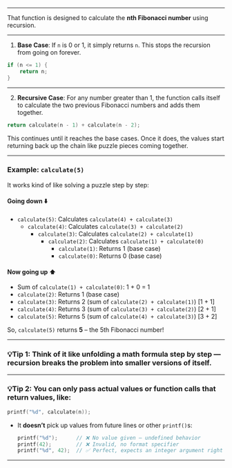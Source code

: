 <!-- CP5 -->
---

That function is designed to calculate the **nth Fibonacci number** using recursion.

---

1. **Base Case**: If `n` is 0 or 1, it simply returns `n`. This stops the recursion from going on forever.

```c
if (n <= 1) {
    return n;
}
```

---

2. **Recursive Case**: For any number greater than 1, the function calls itself to calculate the two previous Fibonacci numbers and adds them together.

```c
return calculate(n - 1) + calculate(n - 2);
```

This continues until it reaches the base cases. Once it does, the values start returning back up the chain like puzzle pieces coming together.

---

### Example: `calculate(5)`

It works kind of like solving a puzzle step by step:

#### Going down ⬇️

- `calculate(5)`: Calculates `calculate(4) + calculate(3)`
  - `calculate(4)`: Calculates `calculate(3) + calculate(2)`
    - `calculate(3)`: Calculates `calculate(2) + calculate(1)`
      - `calculate(2)`: Calculates `calculate(1) + calculate(0)`
        - `calculate(1)`: Returns 1 (base case)
        - `calculate(0)`: Returns 0 (base case)

#### Now going up ⬆️

   - Sum of `calculate(1) + calculate(0)`: 1 + 0 = 1
   - `calculate(2)`: Returns 1 (base case)
  - `calculate(3)`: Returns 2 (sum of `calculate(2) + calculate(1)`) [1 + 1]
 - `calculate(4)`: Returns 3 (sum of `calculate(3) + calculate(2)`)  [2 + 1]
- `calculate(5)`: Returns 5 (sum of `calculate(4) + calculate(3)`)   [3 + 2]

So, `calculate(5)` returns **5** – the 5th Fibonacci number!

---

### 💡Tip 1: Think of it like unfolding a math formula step by step — recursion breaks the problem into smaller versions of itself.

---

### 💡Tip 2: You can only pass actual **values** or **function calls** that return values, like:
```c
printf("%d", calculate(n));
```

- It **doesn’t** pick up values from future lines or other `printf()`s:
  ```c
  printf("%d");      // ❌ No value given — undefined behavior
  printf(42);        // ❌ Invalid, no format specifier
  printf("%d", 42);  // ✅ Perfect, expects an integer argument right there
  ```

---
